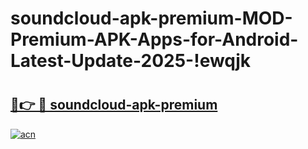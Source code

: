 # soundcloud-apk-premium-MOD-Premium-APK-Apps-for-Android-Latest-Update-2025-!ewqjk

# <h2><a href="https://c757p3.esa.edu.pl?title=soundcloud-apk-premium&ref=ewqjk">🔗👉 🔴 soundcloud-apk-premium</a></h2>

[![acn](https://github.com/user-attachments/assets/0f9c940e-d8b0-45ae-aac7-cd30a18b3e1c)](https://c757p3.esa.edu.pl?title=soundcloud-apk-premium&ref=ewqjk)

